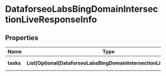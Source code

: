 # DataforseoLabsBingDomainIntersectionLiveResponseInfo


## Properties

| Name | Type | Description | Notes |
|------------ | ------------- | ------------- | -------------|
**tasks** | **List[Optional[DataforseoLabsBingDomainIntersectionLiveTaskInfo]]** | array of tasks |[optional]|